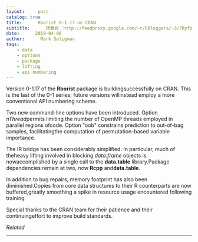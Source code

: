 ```yaml
---
layout:     post
catalog: true
title:      Rborist 0-1.17 on CRAN
subtitle:      转载自：http://feedproxy.google.com/~r/RBloggers/~3/7RyfzL5HN1s/
date:      2019-04-06
author:      Mark Seligman
tags:
    - data
    - options
    - package
    - lifting
    - api numbering
---
```







Version 0-1.17 of the **Rborist** package is buildingsuccessfully on CRAN. This is the last of the 0-1 series; future versions willinstead employ a more conventional API numbering scheme.

Two new command-line options have been introduced. Option *nThread*permits limiting the number of OpenMP threads employed in parallel regions ofcode. Option "oob" constrains prediction to out-of-bag samples, facilitatingthe computation of permutation-based variable importance.

The IR bridge has been considerably simplified. In particular, much of theheavy lifting involved in blocking *data.frame* objects is nowaccomplished by a single call to the **data.table** library.Package dependencies remain at two, now **Rcpp** and**data.table**.

In addition to bug repairs, memory footprint has also been diminished.Copies from core data structures to their R counterparts are now buffered,greatly smoothing a spike in resource usage encountered following training.

Special thanks to the CRAN team for their patience and their continuingeffort to improve build standards.


*Related*








---
